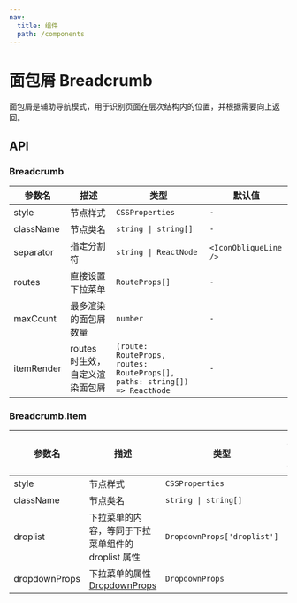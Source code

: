 ```yaml
---
nav:
  title: 组件
  path: /components
---
```


# 面包屑 Breadcrumb

面包屑是辅助导航模式，用于识别页面在层次结构内的位置，并根据需要向上返回。

## API

### Breadcrumb

|参数名|描述|类型|默认值|
|---|---|---|---|
|style|节点样式|`CSSProperties`|`-`|
|className|节点类名|`string \| string[]`|`-`|
|separator|指定分割符|`string \| ReactNode`|`<IconObliqueLine />`|
|routes|直接设置下拉菜单|`RouteProps[]`|`-`|
|maxCount|最多渲染的面包屑数量|`number`|`-`|
|itemRender|routes 时生效，自定义渲染面包屑|`(route: RouteProps, routes: RouteProps[], paths: string[]) => ReactNode`|`-`|

### Breadcrumb.Item

|参数名|描述|类型|默认值|
|---|---|---|---|
|style|节点样式|`CSSProperties`|`-`|
|className|节点类名|`string \| string[]`|`-`|
|droplist|下拉菜单的内容，等同于下拉菜单组件的 droplist 属性|`DropdownProps['droplist']`|`-`|
|dropdownProps|下拉菜单的属性 [DropdownProps](/react/components/dropdown)|`DropdownProps`|`-`|
